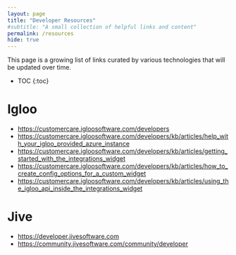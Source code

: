 ```yaml
---
layout: page
title: "Developer Resources"
#subtitle: "A small collection of helpful links and content"
permalink: /resources
hide: true
---
```

This page is a growing list of links curated by various technologies that will be updated over time.

* TOC
{:toc}

# Igloo
* https://customercare.igloosoftware.com/developers
* https://customercare.igloosoftware.com/developers/kb/articles/help_with_your_igloo_provided_azure_instance
* https://customercare.igloosoftware.com/developers/kb/articles/getting_started_with_the_integrations_widget
* https://customercare.igloosoftware.com/developers/kb/articles/how_to_create_config_options_for_a_custom_widget
* https://customercare.igloosoftware.com/developers/kb/articles/using_the_igloo_api_inside_the_integrations_widget

# Jive
* https://developer.jivesoftware.com
* https://community.jivesoftware.com/community/developer
